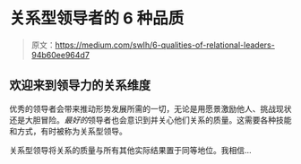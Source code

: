 # 关系型领导者的 6 种品质

> 原文：<https://medium.com/swlh/6-qualities-of-relational-leaders-94b60ee964d7>

## 欢迎来到领导力的关系维度

优秀的领导者会带来推动形势发展所需的一切，无论是用愿景激励他人、挑战现状还是大胆冒险。*最好的*领导者也会意识到并关心他们关系的质量。这需要各种技能和方式，有时被称为关系型领导。

关系型领导将关系的质量与所有其他实际结果置于同等地位。我相信…
